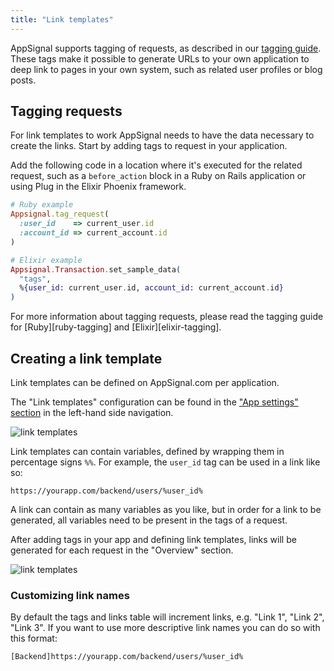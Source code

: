 ```yaml
---
title: "Link templates"
---
```


AppSignal supports tagging of requests, as described in our [tagging guide][tagging-guide]. These tags make it possible
to generate URLs to your own application to deep link to pages in your own
system, such as related user profiles or blog posts.

## Tagging requests

For link templates to work AppSignal needs to have the data necessary to create
the links. Start by adding tags to request in your application.

Add the following code in a location where it's executed for the related
request, such as a `before_action` block in a Ruby on Rails application or
using Plug in the Elixir Phoenix framework.

```ruby
# Ruby example
Appsignal.tag_request(
  :user_id    => current_user.id
  :account_id => current_account.id
)
```

```elixir
# Elixir example
Appsignal.Transaction.set_sample_data(
  "tags",
  %{user_id: current_user.id, account_id: current_account.id}
)
```

For more information about tagging requests, please read the tagging guide for
[Ruby][ruby-tagging] and [Elixir][elixir-tagging].

## Creating a link template

Link templates can be defined on AppSignal.com per application.

The "Link templates" configuration can be found in the ["App settings" section](https://appsignal.com/redirect-to/app?to=edit) in the left-hand side navigation.

![link templates](/assets/images/screenshots/link_templates.png)

Link templates can contain variables, defined by wrapping them in percentage signs
`%%`. For example, the `user_id` tag can be used in a link like so:

```
https://yourapp.com/backend/users/%user_id%
```

A link can contain as many variables as you like, but in order for a link to be
generated, all variables need to be present in the tags of a request.

After adding tags in your app and defining link templates, links will be
generated for each request in the "Overview" section.

![link templates](/assets/images/screenshots/link_templates_result.png)

### Customizing link names

By default the tags and links table will increment links, e.g. "Link 1", "Link 2", "Link 3". If you want to use more descriptive link names you can do so with this format:

```
[Backend]https://yourapp.com/backend/users/%user_id%
```

[tagging-guide]: /guides/custom-data/
